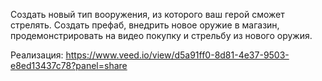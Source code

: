 Создать новый тип вооружения, из которого ваш герой сможет стрелять.
Создать префаб, внедрить новое оружие в магазин, продемонстрировать на видео покупку и стрельбу из нового оружия.

Реализация: https://www.veed.io/view/d5a91ff0-8d81-4e37-9503-e8ed13437c78?panel=share
